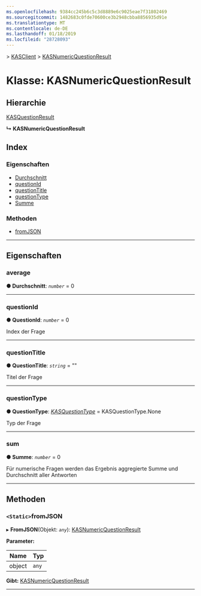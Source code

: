```yaml
---
ms.openlocfilehash: 9384cc245b6c5c3d8889e6c9025eae7f31802469
ms.sourcegitcommit: 1482683c0fde70600ce3b2948cbba8856935d91e
ms.translationtype: MT
ms.contentlocale: de-DE
ms.lasthandoff: 01/18/2019
ms.locfileid: "28728093"
---
```

[](../README.md) > [KASClient](../modules/kasclient.md) > [KASNumericQuestionResult](../classes/kasclient.kasnumericquestionresult.md)

# <a name="class-kasnumericquestionresult"></a>Klasse: KASNumericQuestionResult

## <a name="hierarchy"></a>Hierarchie

 [KASQuestionResult](kasclient.kasquestionresult.md)

**↳ KASNumericQuestionResult**

## <a name="index"></a>Index 

### <a name="properties"></a>Eigenschaften

* [Durchschnitt](kasclient.kasnumericquestionresult.md#average)
* [questionId](kasclient.kasnumericquestionresult.md#questionid)
* [questionTitle](kasclient.kasnumericquestionresult.md#questiontitle)
* [questionType](kasclient.kasnumericquestionresult.md#questiontype)
* [Summe](kasclient.kasnumericquestionresult.md#sum)
### <a name="methods"></a>Methoden

* [fromJSON](kasclient.kasnumericquestionresult.md#fromjson)

---

## <a name="properties"></a>Eigenschaften

<a id="average"></a>

###  <a name="average"></a>average

**● Durchschnitt**: *`number`* = 0

___

<a id="questionid"></a>

###  <a name="questionid"></a>questionId

**● QuestionId**: *`number`* = 0

Index der Frage

___

<a id="questiontitle"></a>

###  <a name="questiontitle"></a>questionTitle

**● QuestionTitle**: *`string`* = ""

Titel der Frage

___

<a id="questiontype"></a>

###  <a name="questiontype"></a>questionType

**● QuestionType**: *[KASQuestionType](../enums/kasclient.kasquestiontype.md)* = KASQuestionType.None

Typ der Frage

___

<a id="sum"></a>

###  <a name="sum"></a>sum

**● Summe**: *`number`* = 0

Für numerische Fragen werden das Ergebnis aggregierte Summe und Durchschnitt aller Antworten

___

## <a name="methods"></a>Methoden

<a id="fromjson"></a>

### <a name="static-fromjson"></a>`<Static>`fromJSON

▸ **FromJSON**(Objekt: *`any`*): [KASNumericQuestionResult](kasclient.kasnumericquestionresult.md)

**Parameter:**

| Name | Typ |
| ------ | ------ |
| object | `any` |

**Gibt:** [KASNumericQuestionResult](kasclient.kasnumericquestionresult.md)

___

